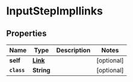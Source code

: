 

# InputStepImpllinks


## Properties

Name | Type | Description | Notes
------------ | ------------- | ------------- | -------------
**self** | [**Link**](Link.md) |  |  [optional]
**`class`** | **String** |  |  [optional]



